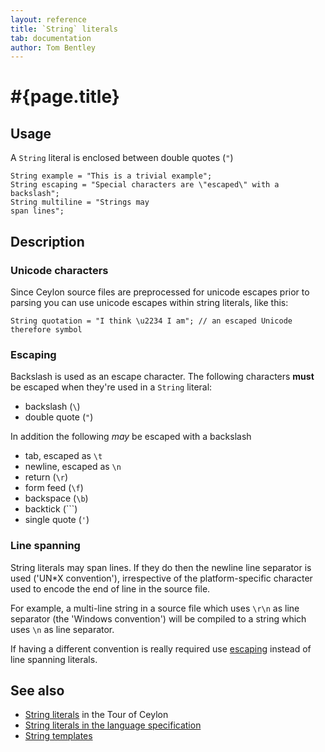 ```yaml
---
layout: reference
title: `String` literals
tab: documentation
author: Tom Bentley
---
```


# #{page.title}

## Usage 

A `String` literal is enclosed between double quotes (`"`)

<!-- lang: ceylon -->

    String example = "This is a trivial example";
    String escaping = "Special characters are \"escaped\" with a backslash";
    String multiline = "Strings may
    span lines";

## Description

### Unicode characters

Since Ceylon source files are preprocessed for unicode escapes prior to parsing
you can use unicode escapes within string literals, like this:

<!-- lang: ceylon -->

    String quotation = "I think \u2234 I am"; // an escaped Unicode therefore symbol

### Escaping

Backslash is used as an escape character. The following characters **must** be 
escaped when they're used in a `String` literal:

* backslash (`\`)
* double quote (`"`)

In addition the following *may* be escaped with a backslash

* tab, escaped as `\t`
* newline, escaped as `\n`
* return (`\r`)
* form feed (`\f`)
* backspace (`\b`)
* backtick (`\``)
* single quote (`'`)

### Line spanning

String literals may span lines. If they do then the newline line separator is 
used ('UN*X convention'), irrespective of the platform-specific character 
used to encode the end of line in the source file. 

For example, a multi-line string in a source file which uses `\r\n` as line 
separator (the 'Windows convention') will be compiled to a string which uses 
`\n` as line separator.

If having a different convention is really required use [escaping](#escaping) 
instead of line spanning literals.

## See also

* [String literals](/documentation/tour/basics/#strings_and_string_interpolation) 
  in the Tour of Ceylon 
* [String literals in the language specification](#{site.urls.spec}#stringliterals)
* [String templates](../../expression/string_template)

